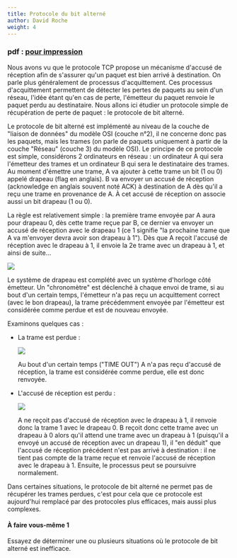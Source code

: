 ```yaml
---
title: Protocole du bit alterné
author: David Roche
weight: 4
---
```



### pdf : [pour impression](/uploads/docsnsi/reseau/nsi_prem_bit_alt.pdf)


Nous avons vu que le protocole TCP propose un mécanisme d'accusé de
réception afin de s'assurer qu'un paquet est bien arrivé à
destination. On parle plus généralement de processus d'acquittement.
Ces processus d'acquittement permettent de détecter les pertes de
paquets au sein d'un réseau, l'idée étant qu'en cas de perte,
l'émetteur du paquet renvoie le paquet perdu au destinataire. Nous
allons ici étudier un protocole simple de récupération de perte de
paquet : le protocole de bit alterné.

Le protocole de bit alterné est implémenté au niveau de la couche de
"liaison de données" du modèle OSI (couche n°2), il ne concerne donc
pas les paquets, mais les trames (on parle de paquets uniquement à
partir de la couche "Réseau" (couche 3) du modèle OSI). Le principe de
ce protocole est simple, considérons 2 ordinateurs en réseau : un
ordinateur A qui sera l'émetteur des trames et un ordinateur B qui sera
le destinataire des trames. Au moment d'émettre une trame, A va ajouter
à cette trame un bit (1 ou 0) appelé drapeau (flag en anglais). B va
envoyer un accusé de réception (acknowledge en anglais souvent noté ACK)
à destination de A dès qu'il a reçu une trame en provenance de A. À cet
accusé de réception on associe aussi un bit drapeau (1 ou 0).

La règle est relativement simple : la première trame envoyée par A aura
pour drapeau 0, dès cette trame reçue par B, ce dernier va envoyer un
accusé de réception avec le drapeau 1 (ce 1 signifie "la prochaine
trame que A va m'envoyer devra avoir son drapeau à 1"). Dès que A
reçoit l'accusé de réception avec le drapeau à 1, il envoie la 2e trame
avec un drapeau à 1, et ainsi de suite\...

![](/uploads/docsnsi/reseau/img/nsi_prem_res_bitAlt_1.png)

Le système de drapeau est complété avec un système d'horloge côté
émetteur. Un "chronomètre" est déclenché à chaque envoi de trame, si
au bout d'un certain temps, l'émetteur n'a pas reçu un acquittement
correct (avec le bon drapeau), la trame précédemment envoyée par
l'émetteur est considérée comme perdue et est de nouveau envoyée.

Examinons quelques cas :

-   La trame est perdue :

    ![](/uploads/docsnsi/reseau/img/nsi_prem_res_bitAlt_2.png)

    Au bout d'un certain temps ("TIME OUT") A n'a pas reçu d'accusé
    de réception, la trame est considérée comme perdue, elle est donc
    renvoyée.

-   L'accusé de réception est perdu :

    ![](/uploads/docsnsi/reseau/img/nsi_prem_res_bitAlt_3.png)

    A ne reçoit pas d'accusé de réception avec le drapeau à 1, il
    renvoie donc la trame 1 avec le drapeau 0. B reçoit donc cette trame
    avec un drapeau à 0 alors qu'il attend une trame avec un drapeau à
    1 (puisqu'il a envoyé un accusé de réception avec un drapeau 1), il
    "en déduit" que l'accusé de réception précédent n'est pas arrivé
    à destination : il ne tient pas compte de la trame reçue et renvoie
    l'accusé de réception avec le drapeau à 1. Ensuite, le processus
    peut se poursuivre normalement.

Dans certaines situations, le protocole de bit alterné ne permet pas de
récupérer les trames perdues, c'est pour cela que ce protocole est
aujourd'hui remplacé par des protocoles plus efficaces, mais aussi plus
complexes.

#### À faire vous-même 1

Essayez de déterminer une ou plusieurs situations où le protocole de bit
alterné est inefficace.
